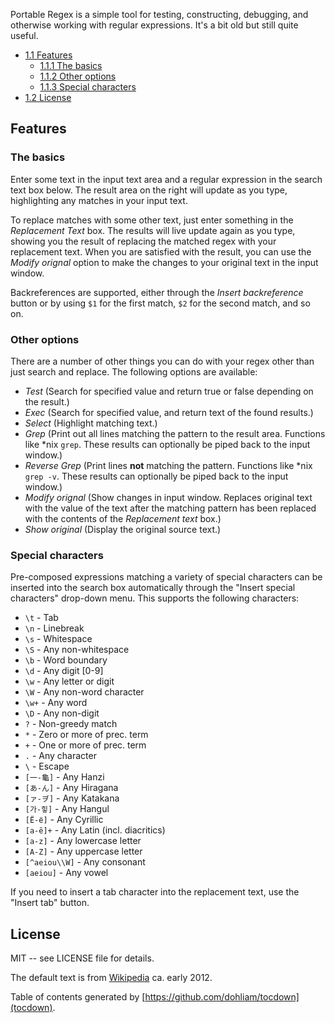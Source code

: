Portable Regex is a simple tool for testing, constructing, debugging, and otherwise working with regular expressions. It's a bit old but still quite useful.

* [1.1 Features](#features)
  * [1.1.1 The basics](#the-basics)
  * [1.1.2 Other options](#other-options)
  * [1.1.3 Special characters](#special-characters)
* [1.2 License](#license)

## Features

### The basics

Enter some text in the input text area and a regular expression in the search text box below. The result area on the right will update as you type, highlighting any matches in your input text.

To replace matches with some other text, just enter something in the _Replacement Text_ box. The results will live update again as you type, showing you the result of replacing the matched regex with your replacement text. When you are satisfied with the result, you can use the _Modify orignal_ option to make the changes to your original text in the input window.

Backreferences are supported, either through the _Insert backreference_ button or by using `$1` for the first match, `$2` for the second match, and so on.

### Other options

There are a number of other things you can do with your regex other than just search and replace. The following options are available:

* _Test_ (Search for specified value and return true or false depending on the result.)
* _Exec_ (Search for specified value, and return text of the found results.)
* _Select_ (Highlight matching text.)
* _Grep_ (Print out all lines matching the pattern to the result area. Functions like *nix `grep`. These results can optionally be piped back to the input window.)
* _Reverse Grep_ (Print lines **not** matching the pattern. Functions like *nix `grep -v`. These results can optionally be piped back to the input window.)
* _Modify orignal_ (Show changes in input window. Replaces original text with the value of the text after the matching pattern has been replaced with the contents of the _Replacement text_ box.)
* _Show original_ (Display the original source text.)


### Special characters

Pre-composed expressions matching a variety of special characters can be inserted into the search box automatically through the "Insert special characters" drop-down menu. This supports the following characters:

* `\t` - Tab
* `\n` - Linebreak
* `\s` - Whitespace
* `\S` - Any non-whitespace
* `\b` - Word boundary
* `\d` - Any digit [0-9]
* `\w` - Any letter or digit
* `\W` - Any non-word character
* `\w+` - Any word
* `\D` - Any non-digit
* `?` - Non-greedy match
* `*` - Zero or more of prec. term
* `+` - One or more of prec. term
* `.` - Any character
* `\` - Escape
* `[一-龜]` - Any Hanzi
* `[あ-ん]` - Any Hiragana
* `[ァ-ヺ]` - Any Katakana
* `[가-힣]` - Any Hangul
* `[Ё-ё]` - Any Cyrillic
* `[a-ȇ]+` - Any Latin (incl. diacritics)
* `[a-z]` - Any lowercase letter
* `[A-Z]` - Any uppercase letter
* `[^aeiou\\W]` - Any consonant
* `[aeiou]` - Any vowel

If you need to insert a tab character into the replacement text, use the "Insert tab" button.


## License

MIT -- see LICENSE file for details.

The default text is from [Wikipedia](http://en.wikipedia.org/wiki/Regular_expression) ca. early 2012.

Table of contents generated by [https://github.com/dohliam/tocdown](tocdown).
